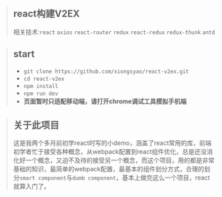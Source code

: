 > ## react构建V2EX
> 相关技术:`react` `axios` `react-router` `redux` `react-redux` `redux-thunk` `antd`

> ## start
> + `git clone https://github.com/xiongsyao/react-v2ex.git`
> + `cd react-v2ex`
> + `npm install`
> + `npm run dev`
> + **页面暂时只适配移动端，请打开chrome调试工具模拟手机端**

> ## 关于此项目
> 这是我两个多月前初学react时写的小demo，涵盖了react常用的库，前端初学者忙于接受各种概念，从webpack配置到react组件优化，总是还没消化好一个概念，又迫不及待的接受另一个概念，而这个项目，用的都是非常基础的知识，最简单的webpack配置，最基本的组件划分方式，合理的划分`smart component`与`dumb component`，基本上做完这么一个项目，react就算入门了。